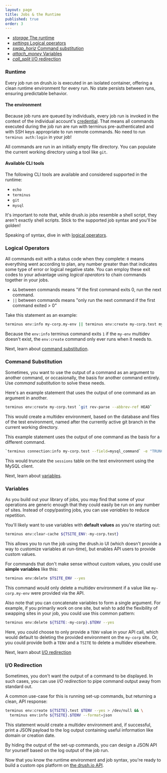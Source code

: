 ```yaml
---
layout: page
title: Jobs & the Runtime
published: true
order: 3
---
```


<div class="col s12 no-padding">
  <ul class="tabs tabs-fixed-width">
    <li class="tab col s3"><a href="#runtime"><i class="material-icons">storage</i> The runtime</a></li>
    <li class="tab col s3"><a href="#logical-operators"><i class="material-icons">settings</i> Logical operators</a></li>
    <li class="tab col s3"><a href="#substitution"><i class="material-icons">swap_horiz</i> Command substitution</a></li>
    <li class="tab col s3"><a href="#variables"><i class="material-icons">attach_money</i> Variables</a></li>
    <li class="tab col s3"><a href="#io-redirection"><i class="material-icons">call_split</i> I/O redirection</a></li>
  </ul>
</div>
<div class="container">
  <div id="runtime" class="col s12">
<div markdown="1">

### Runtime

Every job run on drush.io is executed in an isolated container, offering a clean runtime environment for every run. No state persists between runs, ensuring predictable behavior.

#### The environment
Because job runs are queued by individuals, every job run is invoked in the context of the individual account's [credential](/the-basics#concepts). That means all commands executed during the job run are run with terminus pre-authenticated and with SSH keys appropriate to run remote commands. No need to run `terminus auth:login` in your job!

All commands are run in an initially empty file directory. You can populate the current working directory using a tool like `git`.

#### Available CLI tools
The following CLI tools are available and considered supported in the runtime:

- `echo`
- `terminus`
- `git`
- `mysql`

It's important to note that, while drush.io jobs resemble a shell script, they aren't exactly shell scripts. Stick to the supported job syntax and you'll be golden!

Speaking of syntax, dive in with [logical operators](#logical-operators).

</div>
  </div>
  <div id="logical-operators" class="col s12">
<div markdown="1">

### Logical Operators

All commands exit with a status code when they complete: `0` means everything went according to plan, any number greater than that indicates some type of error or logical negative state. You can employ these exit codes to your advantage using _logical operators_ to chain commands together in your jobs.

- `&&` between commands means "if the first command exits 0, run the next command.
- `||` between commands means "only run the next command if the first command exited > 0"

Take this statement as an example:

```sh
terminus env:info my-corp.my-env || terminus env:create my-corp.test my-env
```

Because the `env:info` terminus command exits `1` if the `my-env` multidev doesn't exist, the `env:create` command only ever runs when it needs to.

Next, learn about [command substitution](#substitution).

</div>
  </div>
  <div id="substitution" class="col s12">
<div markdown="1">

### Command Substitution

Sometimes, you want to use the output of a command as an argument to another command, or occasionally, the basis for another command entirely. Use _command substitution_ to solve these needs.

Here's an example statement that uses the output of one command as an argument in another.

```sh
terminus env:create my-corp.test `git rev-parse --abbrev-ref HEAD`
```

This would create a multidev environment, based on the database and files of the test environment, named after the currently active git branch in the current working directory.

This example statement uses the output of one command as the basis for a different command.

```sh
`terminus connection:info my-corp.test --field=mysql_command` -e "TRUNCATE sessions;"
```

This would truncate the `sessions` table on the test environment using the MySQL client.

Next, learn about [variables](#variables).

</div>
  </div>
  <div id="variables" class="col s12">
<div markdown="1">

### Variables

As you build out your library of jobs, you may find that some of your operations are generic enough that they could easily be run on any number of sites. Instead of copy/pasting jobs, you can use _variables_ to reduce repetition.

You'll likely want to use variables with __default values__ as you're starting out:

```sh
terminus env:clear-cache ${TSITE_ENV:-my-corp.test}
```

This allows you to run the job using the drush.io UI (which doesn't provide a way to customize variables at run-time), but enables API users to provide custom values.

For commands that don't make sense without custom values, you could use __simple variables__ like this:

```sh
terminus env:delete $TSITE_ENV --yes
```

This command would only delete a multidev environment if a value like `my-corp.my-env` were provided via the API.

Also note that you can concatenate variables to form a single argument. For example, if you primarily work on one site, but wish to add the flexibility of swapping sites in your job, you could use this common pattern:

```sh
terminus env:delete ${TSITE:-my-corp}.$TENV --yes
```

Here, you could choose to only provide a `TENV` value in your API call, which would default to deleting the provided environment on the `my-corp` site. Or, you could provide both a `TENV` and a `TSITE` to delete a multidev elsewhere.

Next, learn about [I/O redirection](#io-redirection)

</div>
  </div>
  <div id="io-redirection" class="col s12">
<div markdown="1">

### I/O Redirection

Sometimes, you don't want the output of a command to be displayed. In such cases, you can use _I/O redirection_ to pipe command output away from standard out.

A common use-case for this is running set-up commands, but returning a clean, API response:

```sh
terminus env:create ${TSITE}.test $TENV --yes > /dev/null && \
  terminus env:info ${TSITE}.$TENV --format=json
```

This statement would create a multidev environment and, if successful, print a JSON payload to the log output containing useful information like domain or creation date.

By hiding the output of the set-up commands, you can design a JSON API for yourself based on the log output of the job run.

Now that you know the runtime environment and job syntax, you're ready to build a custom ops platform on [the drush.io API](/api).

</div>
  </div>
</div>

